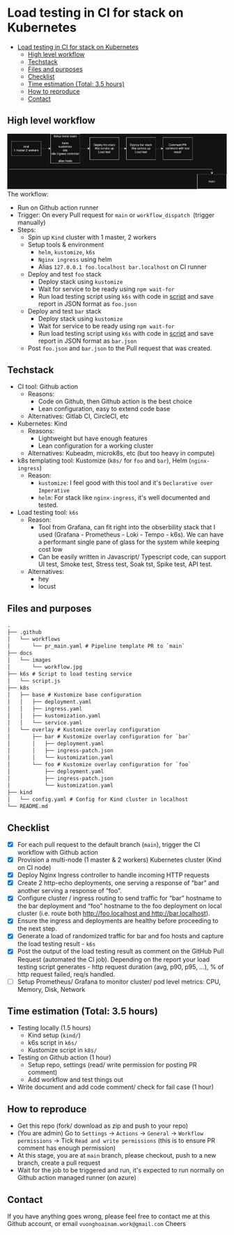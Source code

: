 # Load testing in CI for stack on Kubernetes


- [Load testing in CI for stack on Kubernetes](#load-testing-in-ci-for-stack-on-kubernetes)
  - [High level workflow](#high-level-workflow)
  - [Techstack](#techstack)
  - [Files and purposes](#files-and-purposes)
  - [Checklist](#checklist)
  - [Time estimation (Total: 3.5 hours)](#time-estimation-total-35-hours)
  - [How to reproduce](#how-to-reproduce)
  - [Contact](#contact)


## High level workflow
![Workflow](./docs/images/workflow.jpg "Workflow")
The workflow:
- Run on Github action runner
- Trigger: On every Pull request for `main` or `workflow_dispatch `(trigger manually)
- Steps:
    - Spin up `Kind` cluster with 1 master, 2 workers
    - Setup tools & environment
        - `helm`, `kustomize`, `k6s`
        - `Nginx ingress` using helm
        - Alias `127.0.0.1 foo.localhost bar.localhost` on CI runner
    - Deploy and test `foo` stack
        - Deploy stack using `kustomize`
        - Wait for service to be ready using `npm wait-for`
        - Run load testing script using `k6s` with code in [script](k6s/script.js) and save report in JSON format as `foo.json`
    - Deploy and test `bar` stack
        - Deploy stack using `kustomize`
        - Wait for service to be ready using `npm wait-for`
        - Run load testing script using `k6s` with code in [script](k6s/script.js) and save report in JSON format as `bar.json`
    - Post `foo.json` and `bar.json` to the Pull request that was created.

## Techstack
- CI tool: Github action
    - Reasons:
        - Code on Github, then Github action is the best choice
        - Lean configuration, easy to extend code base
    - Alternatives: Gitlab CI, CircleCI, etc
- Kubernetes: Kind
    - Reasons:
        - Lightweight but have enough features 
        - Lean configuration for a working cluster
    - Alternatives: Kubeadm, microk8s, etc (but too heavy in compute)
- k8s templating tool: Kustomize (`k8s/` for `foo` and `bar`), Helm (`nginx-ingress`)
    - Reason:
        - `kustomize`: I feel good with this tool and it's `Declarative over Imperative`
        - `helm`: For stack like `nginx-ingress`, it's well documented and tested.
- Load testing tool: `k6s`
    - Reason:
        - Tool from Grafana, can fit right into the obserbility stack that I used (Grafana - Prometheus - Loki - Tempo - k6s). We can have a performant single pane of glass for the system while keeping cost low
        - Can be easily written in Javascript/ Typescript code, can support UI test, Smoke test, Stress test, Soak tst, Spike test, API test.
    - Alternatives:
        - hey
        - locust

## Files and purposes
```
.
├── .github
│   └── workflows
│       └── pr_main.yaml # Pipeline template PR to `main`
├── docs
│   └── images
│       └── workflow.jpg
├── k6s # Script to load testing service
│   └── script.js
├── k8s
│   ├── base # Kustomize base configuration
│   │   ├── deployment.yaml
│   │   ├── ingress.yaml
│   │   ├── kustomization.yaml
│   │   └── service.yaml
│   └── overlay # Kustomize overlay configuration
│       ├── bar # Kustomize overlay configuration for `bar`
│       │   ├── deployment.yaml
│       │   ├── ingress-patch.json
│       │   └── kustomization.yaml
│       └── foo # Kustomize overlay configuration for `foo`
│           ├── deployment.yaml
│           ├── ingress-patch.json
│           └── kustomization.yaml
├── kind
│   └── config.yaml # Config for Kind cluster in localhost
└── README.md
```

## Checklist

- [x] For each pull request to the default branch (`main`), trigger the CI workflow with Github action
- [x] Provision a multi-node (1 master & 2 workers) Kubernetes cluster (Kind on CI node)
- [x] Deploy Nginx Ingress controller to handle incoming HTTP requests
- [x] Create 2 http-echo deployments, one serving a response of “bar” and another serving a response of “foo”.
- [x] Configure cluster / ingress routing to send traffic for “bar” hostname to the bar deployment and “foo” hostname to the foo deployment on local cluster (i.e. route both http://foo.localhost and http://bar.localhost).
- [x] Ensure the ingress and deployments are healthy before proceeding to the next step.
- [x] Generate a load of randomized traffic for bar and foo hosts and capture the load testing result - `k6s`
- [x] Post the output of the load testing result as comment on the GitHub Pull Request (automated the CI job). Depending on the report your load testing script generates - http request duration (avg, p90, p95, ...), % of http request failed, req/s handled.
- [ ] Setup Prometheus/ Grafana to monitor cluster/ pod level metrics: CPU, Memory, Disk, Network

## Time estimation (Total: 3.5 hours)
- Testing locally (1.5 hours)
    - Kind setup (`kind/`)
    - k6s script in `k6s/`
    - Kustomize script in `k8s/`
- Testing on Github action (1 hour)
    - Setup repo, settings (read/ write permission for posting PR comment)
    - Add workflow and test things out
- Write document and add code comment/ check for fail case (1 hour)

## How to reproduce
- Get this repo (fork/ download as zip and push to your repo)
- (You are admin) Go to `Settings` -> `Actions` -> `General` -> `Workflow permissions` -> Tick `Read and write permissions` (this is to ensure PR comment has enough permission)
- At this stage, you are at `main` branch, please checkout, push to a new branch, create a pull request
- Wait for the job to be triggered and run, it's expected to run normally on Github action managed runner (on azure)

## Contact
If you have anything goes wrong, please feel free to contact me at this Github account, or email `vuonghoainam.work@gmail.com`
Cheers